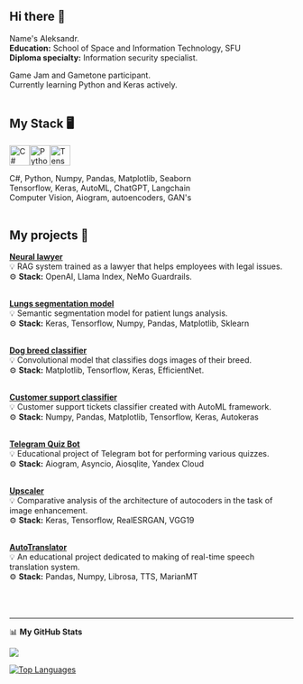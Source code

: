 ## Hi there 👋

Name's Aleksandr.\
**Education:** School of Space and Information Technology, SFU\
**Diploma specialty:** Information security specialist.

Game Jam and Gametone participant.\
Currently learning Python and Keras actively. 
<br /><br />

## My Stack 🖥
<p align="left">
<a href="https://docs.microsoft.com/en-us/dotnet/csharp/" target="_blank" rel="noreferrer"><img src="https://raw.githubusercontent.com/danielcranney/readme-generator/main/public/icons/skills/csharp-colored.svg" width="36" height="36" alt="C#" /></a><a href="https://www.python.org/" target="_blank" rel="noreferrer"><img src="https://raw.githubusercontent.com/danielcranney/readme-generator/main/public/icons/skills/python-colored.svg" width="36" height="36" alt="Python" /></a><a href="https://www.tensorflow.org/" target="_blank" rel="noreferrer"><img src="https://raw.githubusercontent.com/danielcranney/readme-generator/main/public/icons/skills/tensorflow-colored.svg" width="36" height="36" alt="TensorFlow" /></a>

C#, Python, Numpy, Pandas, Matplotlib, Seaborn\
Tensorflow, Keras, AutoML, ChatGPT, Langchain\
Computer Vision, Aiogram, autoencoders, GAN's
<br /><br />

## My projects 📜
[**Neural lawyer**](https://github.com/AlSG00/Neural_lawyer)<br/>
💡 RAG system trained as a lawyer that helps employees with legal issues.<br/>
⚙ **Stack:** OpenAI, Llama Index,  NeMo Guardrails.<br/><br/>

[**Lungs segmentation model**](https://github.com/AlSG00/lungs_segmentation)<br/>
💡 Semantic segmentation model for patient lungs analysis.<br/>
⚙ **Stack:** Keras, Tensorflow, Numpy, Pandas, Matplotlib, Sklearn<br /><br/>

[**Dog breed classifier**](https://github.com/AlSG00/Dog_Breed_Classifier)<br/>
💡 Convolutional model that classifies dogs images of their breed.<br/>
⚙ **Stack:** Matplotlib, Tensorflow, Keras, EfficientNet.<br/><br/>

[**Customer support classifier**](https://github.com/AlSG00/Customer_Support_Classifier)<br/>
💡 Customer support tickets classifier created with AutoML framework.<br/>
⚙ **Stack:** Numpy, Pandas, Matplotlib, Tensorflow, Keras, Autokeras<br/><br/>

[**Telegram Quiz Bot**](https://github.com/AlSG00/Eazy_Quizy_Bot)<br/>
💡 Educational project of Telegram bot for performing various quizzes.<br/>
⚙ **Stack:** Aiogram, Asyncio, Aiosqlite, Yandex Cloud<br/><br/>

[**Upscaler**](https://github.com/AlSG00/Upscaler)<br/>
💡 Сomparative analysis of the architecture of autocoders in the task of image enhancement.<br/>
⚙ **Stack:** Keras, Tensorflow, RealESRGAN, VGG19<br/><br/>

[**AutoTranslator**](https://github.com/AlSG00/AutoTranslator)<br/>
💡 An educational project dedicated to making of real-time speech translation system.<br/>
⚙ **Stack:** Pandas, Numpy, Librosa, TTS, MarianMT<br/>
<br/><br/><br/>

---
📊 <b>My GitHub Stats</b>

<a href="http://www.github.com/AlSG00"><img src="https://github-readme-streak-stats.herokuapp.com/?user=AlSG00&stroke=000000&background=ffffff&ring=000000&fire=000000&currStreakNum=000000&currStreakLabel=000000&sideNums=000000&sideLabels=000000&dates=000000&hide_border=true" /></a>

<a href="https://github.com/AlSG00" align="left"><img src="https://github-readme-stats.vercel.app/api/top-langs/?username=AlSG00&langs_count=10&title_color=000000&text_color=000000&icon_color=000000&bg_color=ffffff&hide_border=true&locale=en&custom_title=Top%20%Languages" alt="Top Languages" /></a>



<!--
**AlSG00/AlSG00** is a ✨ _special_ ✨ repository because its `README.md` (this file) appears on your GitHub profile.

Here are some ideas to get you started:

- 🔭 I’m currently working on ...
- 🌱 I’m currently learning ...
- 👯 I’m looking to collaborate on ...
- 🤔 I’m looking for help with ...
- 💬 Ask me about ...
- 📫 How to reach me: ...
- 😄 Pronouns: ...
- ⚡ Fun fact: ...
-->
